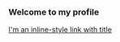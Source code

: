 ### Welcome to my profile

[I'm an inline-style link with title](https://www.google.com "Google's Homepage")
